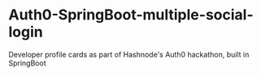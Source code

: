 # Auth0-SpringBoot-multiple-social-login
Developer profile cards as part of Hashnode's Auth0 hackathon, built in SpringBoot
